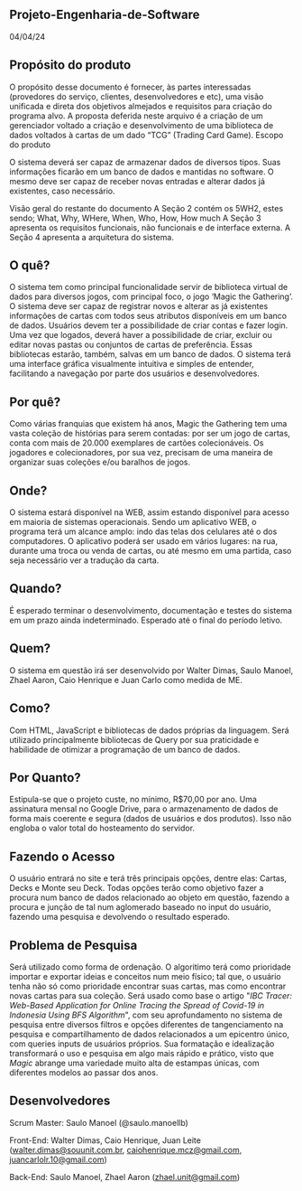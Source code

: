 ## Projeto-Engenharia-de-Software
04/04/24
## Propósito do produto

O propósito desse documento é fornecer, às partes interessadas (provedores do serviço, clientes, desenvolvedores e etc), uma visão unificada e direta dos objetivos almejados e requisitos para criação do programa alvo. A proposta deferida neste arquivo é a criação de um gerenciador voltado a criação e desenvolvimento de uma biblioteca de dados voltados à cartas de um dado “TCG” (Trading Card Game).
Escopo do produto

O sistema deverá ser capaz de armazenar dados de diversos tipos. Suas informações ficarão em um banco de dados e mantidas no software. O mesmo deve ser capaz de receber novas entradas e alterar dados já existentes, caso necessário.

Visão geral do restante do documento
	A Seção 2 contém os 5WH2, estes sendo; What, Why, WHere, When, Who, How, How much
	A Seção 3 apresenta os requisitos funcionais, não funcionais e de interface externa.
	A Seção 4 apresenta a arquitetura do sistema.



## O quê?
	
  O sistema tem como principal funcionalidade servir de biblioteca virtual de dados para diversos jogos, com principal foco, o jogo ‘Magic the Gathering’. O sistema deve ser capaz de registrar novos e alterar as já existentes informações de cartas com todos seus atributos disponíveis em um banco de dados.
Usuários devem ter a possibilidade de criar contas e fazer login. Uma vez que logados, deverá haver a possibilidade de criar, excluir ou editar novas pastas ou conjuntos de cartas de preferência. Essas bibliotecas estarão, também, salvas em um banco de dados.
  O sistema terá uma interface gráfica visualmente intuitiva e simples de entender, facilitando a navegação por parte dos usuários e desenvolvedores.

## Por quê?
	
  Como várias franquias que existem há anos, Magic the Gathering tem uma vasta coleção de histórias para serem contadas: por ser um jogo de cartas, conta com mais de 20.000 exemplares de cartões colecionáveis. Os jogadores e colecionadores, por sua vez, precisam de uma maneira de organizar suas coleções e/ou baralhos de jogos.

## Onde?

  O sistema estará disponível na WEB, assim estando disponível para acesso em maioria de sistemas operacionais. 
Sendo um aplicativo WEB, o programa terá um alcance amplo: indo das telas dos celulares até o dos computadores. O aplicativo poderá ser usado em vários lugares: na rua, durante uma troca ou venda de cartas, ou até mesmo em uma partida, caso seja necessário ver a tradução da carta.

## Quando?

  É esperado terminar o desenvolvimento, documentação e testes do sistema em um prazo ainda indeterminado. Esperado até o final do período letivo.

## Quem?

  O sistema em questão irá ser desenvolvido por Walter Dimas, Saulo Manoel, Zhael Aaron, Caio Henrique e Juan Carlo como medida de ME.

## Como?

  Com HTML, JavaScript e bibliotecas de dados próprias da linguagem. Será utilizado principalmente bibliotecas de Query por sua praticidade e habilidade de otimizar a programação de um banco de dados.

## Por Quanto?
	
   Estipula-se que o projeto custe, no mínimo, R$70,00 por ano. Uma assinatura mensal no Google Drive, para o armazenamento de dados de forma mais coerente e segura (dados de usuários e dos produtos). Isso não engloba o valor total do hosteamento do servidor.

## Fazendo o Acesso

   
  O usuário entrará no site e terá três principais opções, dentre elas: Cartas, Decks e Monte seu Deck. Todas opções terão como objetivo fazer a procura num banco de dados relacionado ao objeto em questão, fazendo a procura e junção de tal num aglomerado baseado no input do usuário, fazendo uma pesquisa e devolvendo o resultado esperado.
  

## Problema de Pesquisa 

Será utilizado como forma de ordenação. O algoritimo terá como prioridade importar e exportar ideias e conceitos num meio físico; tal que, o usuário tenha não só como prioridade encontrar suas cartas, mas como encontrar novas cartas para sua coleção.
 Será usado como base o artigo "_IBC Tracer: Web-Based Application for Online Tracing the Spread of Covid-19 in Indonesia Using BFS Algorithm_", com seu aprofundamento no sistema de pesquisa entre diversos filtros e opções diferentes de tangenciamento na pesquisa e compartilhamento de dados relacionados a um epicentro único, com queries inputs de usuários próprios. Sua formatação e idealização transformará o uso e pesquisa em algo mais rápido e prático, visto que _Magic_ abrange uma variedade muito alta de estampas únicas, com diferentes modelos ao passar dos anos.
  

  



## Desenvolvedores


Scrum Master: Saulo Manoel (@saulo.manoellb)

Front-End: Walter Dimas, Caio Henrique, Juan Leite (walter.dimas@souunit.com.br, caiohenrique.mcz@gmail.com, juancarlolr.10@gmail.com)

Back-End: Saulo Manoel, Zhael Aaron (zhael.unit@gmail.com)

